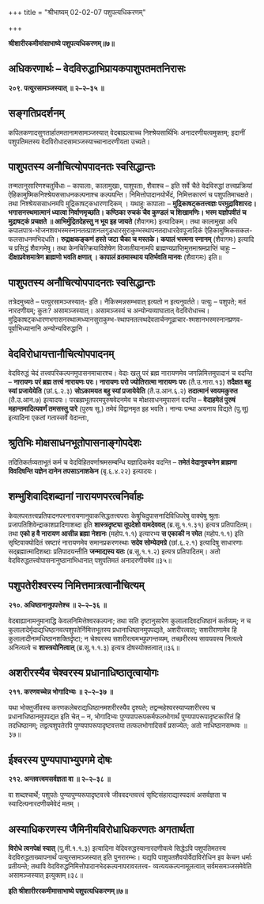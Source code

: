 +++
title = "श्रीभाष्यम् 02-02-07 पशुपत्यधिकरणम्"

+++


**श्रीशारीरकमीमांसाभाष्ये पशुपत्यधिकरणम्॥७॥**

## अधिकरणार्थः – वेदविरुद्धाभिप्रायकपाशुपतमतनिरासः

**२०९. पत्युरसामञ्जस्यात् ॥ २–२–३५ ॥**

## सङ्गतिप्रदर्शनम्

कपिलकणादसुगतार्हातमतानामसामञ्जस्यात् वेदबाह्यत्वाच्च निश्श्रेयसार्थिभिः अनादरणीयत्वमुक्तम्; इदानीं पशुपतिमतस्य वेदविरोधादसामञ्जस्याच्चानादरणीयता उच्यते।

## पाशुपतस्य अनौचित्योपपादनतः स्वसिद्धान्तः

तन्मतानुसारिणश्चतुर्विधाः – कापालाः, कालामुखाः, पाशुपताः, शैवाश्च – इति सर्वे चैते वेदविरुद्धां तत्त्वप्रक्रियां ऐहिकामुष्मिकनिश्श्रेयससाधनकल्पनाश्च कल्पयन्ति। निमित्तोपादानयोर्भेदं, निमित्तकारणं च पशुपतिमाचक्षते। तथा निश्श्रेयससाधनमपि मुद्रिकाषट्कधारणादिकम् । यथाहुः कापालाः – **मुद्रिकाषट्कतत्त्वज्ञः परमुद्राविशारदः। भगासनस्थमात्मानं ध्यात्वा निर्वाणमृच्छति। कण्ठिका रुचकं चैव कुण्डलं च शिखामणिः। भस्म यज्ञोपवीतं च मुद्राषट्कं प्रचक्षते ॥ आभिर्मुद्रितदेहस्तु न भूय इह जायते** (शैवागमः) इत्यादिकम्। तथा कालामुखा अपि कपालपात्र-भोजनशवभस्मस्नानतत्प्राशनलगुडधारसुराकुम्भस्थापनतदाधारदेवपूजादिकं ऐहिकामुष्मिकसकल-फलसाधनमभिदधति। **रुद्राक्षकङ्कणं हस्ते जटा चैका च मस्तके। कपालं भस्मना स्नानम्** (शैवागमः) इत्यादि च प्रसिद्धं शैवागमेषु। तथा केनचित्क्रियाविशेषेण विजातीयानामपि ब्राह्मण्यप्राप्तिमुत्तमाश्रमप्राप्तिं चाहुः – **दीक्षाप्रवेशमात्रेण ब्राह्मणो भवति क्षणात् । कापालं व्रतमास्थाय यतिर्भवति मानवः** (शैवागमः) इति॥

## पाशुपतस्य अनौचित्योपपादनतः स्वसिद्धान्तः

तत्रेदमुच्यते – पत्युरसामञ्जस्यात्- इति। नैकिस्मन्नसम्भवात् इत्यतो न इत्यनुवर्तते। पत्युः – पशुपते; मतं नारदणीयम्; कुतः? असामञ्जस्यात्। असामञ्जस्यं च अन्योन्यव्याघातात् वेदविरोधाच्च। मुद्रिकाषट्कधारणभगासनस्थात्मध्यानसुराकुम्भ-स्थापनतत्स्थदेवतार्चनगूढाचार-श्मशानभस्मस्नानप्रणव-पूर्वाभिध्यानानि अन्योन्यविरुद्धानि ।

## वेदविरोधायत्तानौचित्योपपादनम्

वेदविरुद्धं चेदं तत्त्वपरिकल्पनमुपासनमाचारश्च। वेदाः खलु परं ब्रह्म नारायणमेव जगन्निमित्तमुपादानं च वदन्ति – **नारायणः परं ब्रह्म तत्त्वं नारायणः परः। नारायणः परो ज्योतिरात्मा नारायणः परः** (तै.उ.नारा.१३) **तदैक्षत बहु स्यां प्रजायेयेति** (छां.६.२.३) **सोऽकामयत बहु स्यां प्रजायेयेति** (तै.उ.आन.६.२) **तदात्मानं स्वयमकुरुत** (तै.उ.आन.७) इत्यादयः। परब्रह्मभूतपरमपुरुषवेदनमेव च मोक्षसाधनमुपासनं वदन्ति – **वेदाहमेतं पुरुषं महान्तमादित्यवर्णं तमसस्तु पारे** (पुरुष सू.) तमेवं विद्वानमृत इह भवति। नान्यः पन्था अयनाय विद्यते (पु.सू) इत्यादिना एकतां गतास्सर्वे वेदान्ताः,

## श्रुतिभिः मोक्षसाधनभूतोपासनाङ्गोपदेशः

तदितिकर्तव्यताभूतं कर्म च वेदविहितवर्णाश्रमसम्बन्धि यज्ञादिकमेव वदन्ति – **तमेतं वेदानुवचनेन ब्राह्मणा विवदिषन्ति यज्ञेन दानेन तपसाऽनाशकेन** (बृ.६.४.२२) इत्यादयः।

## शम्भुशिवादिशब्दानां नारायणपरत्वनिर्वाहः

केवलपरतत्त्वप्रतिपादनपरनारायणानुवाकसिद्धतत्त्वपराः केषुचिदुपासनादिविधिपरेषु वाक्येषु श्रुताः प्रजापतिशिवेन्द्राकाशप्रादिणाशब्दा इति **शास्त्रदृष्ट्या तूपदेशो वामदेववत्** (ब्र.सू.१.१.३१) इत्यत्र प्रतिपादितम्। तथा **एको ह वै नारायण आसीन्न ब्रह्मा नेशानः** (महोप.१.१) इत्यारभ्य **स एकाकी न रमेत** (महोप.१.१) इति सृष्टिवाक्योदितं स्रष्टारं नारायणमेव समानप्रकरणस्थाः **सदेव सोम्येदमग्रे** (छां.६.२.१) इत्यादिषु साधारणाः सद्ब्रह्मात्मादिशब्दाः प्रतिपादयन्तीति **जन्माद्यस्य यतः** (ब्र.सू.१.१.२) इत्यत्र प्रतिपादितम्। अतो वेदविरुद्धतत्त्वोपासनानुष्ठानाभिधानात् पशुपतिमतं अनादरणीयमेव॥३५॥

## पशुपतेरीश्वरस्य निमित्तमात्रत्वानौचित्यम्

**२१०. अधिष्ठानानुपपत्तेश्च ॥ २–२–३६ ॥**

वेदबाह्यानामनुमानाद्धि केवलनिमित्तेश्वरकल्पना; तथा सति दृष्टानुसारेण कुलालादिवदधिष्ठानं कर्तव्यम्; न च कुलालादेर्मृदाद्यधिष्ठानवत्पशुपतेर्निमित्तभूतस्य प्रधानाधिष्ठानमुपपद्यते, अशरीरत्वात्; सशरीराणामेव हि कुलालादीनामधिष्ठानशक्तिर्दृष्टा; न चेश्वरस्य सशरीरत्वमभ्युपगन्तव्यम्, तच्छरीरस्य सावयवस्य नित्यत्वे अनित्यत्वे च **शास्त्रयोनित्वात्** (ब्र.सू.१.१.३) इत्यत्र दोषस्योक्तत्वात्॥३६॥

## अशरीरस्यैव चेश्वरस्य प्रधानाधिष्ठातृत्वायोगः

**२११. करणवच्चेन्न भोगादिभ्यः ॥ २–२–३७ ॥**

यथा भोक्तुर्जीवस्य करणकलेबराद्यधिष्ठानमशरीरस्यैव दृश्यते; तद्वन्महेश्वरस्याप्यशरीरस्य च प्रधानाधिष्ठानमुपपद्यत इति चेत् – न, भोगादिभ्यः पुण्यपापरूपकर्मफलभोगार्थं पुण्यपापरूपादृष्टकारितं हि तदधिष्ठानम्; तद्वत्पशुपतेरपि पुण्यपापरूपादृष्टवत्तया तत्फलभोगादिसर्वं प्रसज्येत; अतो नाधिष्ठानसम्भवः ॥३७॥

## ईश्वरस्य पुण्यपापाभ्युपगमे दोषः

**२१२. अन्तवत्त्वमसर्वज्ञता वा ॥ २–२–३८ ॥**

वा शब्दश्चार्थे; पशुपतेः पुण्यापुण्यरूपादृष्टवत्त्वे जीववदन्तवत्त्वं सृष्टिसंहाराद्यास्पदत्वं असर्वज्ञता च स्यादित्यनारदणीयमेवेदं मतम् ।

## अस्याधिकरणस्य जैमिनीयविरोधाधिकरणतः अगतार्थता

**विरोधे त्वनपेक्षं स्यात्** (पू.मी.१.१.३) इत्यादिना वेदिवरुद्धस्यानारदणीयत्वे सिद्धेऽपि पशुपतिमतस्य वेदविरुद्धताख्यापनार्थं पत्युरसामञ्जस्यात् इति पुनरारम्भः। यद्यपि पाशुपतशैवयोर्वेदाविरोधिन इव केचन धर्माः प्रतीयन्ते; तथापि वेदविरुद्धनिमित्तोपादानभेदकल्पनापरावरतत्त्व- व्यत्ययकल्पनामूलत्वात् सर्वमसमञ्जसमेवेति असामञ्जस्यात् इत्युक्तम्॥३८॥

**इति श्रीशारीररकमीमासाभाष्ये पशुपत्यधिकरणम्॥७॥**


